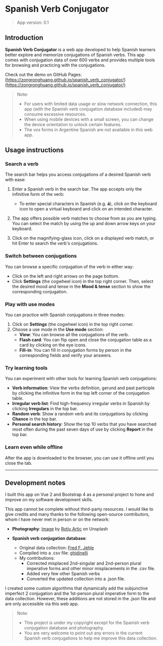 # Spanish Verb Conjugator

> App version: 0.1

## Introduction

**Spanish Verb Conjugator** is a web app developed to help Spanish learners better explore and memorize conjugations of Spanish verbs. This app comes with conjugation data of over 600 verbs and provides multiple tools for browsing and practicing with the conjugations.

Check out the demo on GitHub Pages: [https://zongronghuang.github.io/spanish_verb_conjugator/](https://zongronghuang.github.io/spanish_verb_conjugator/)

> Note: 
> * For users with limited data usage or slow network connection, this app (with the Spanish verb conjugation database included) may consume excessive resources.
> * When using mobile devices with a small screen, you can change the device orientation to unlock certain features.
> * The *vos* forms in Argentine Spanish are not available in this web app.


## Usage instructions
### Search a verb

The search bar helps you access conjugations of a desired Spanish verb with ease:

1. Enter a Spanish verb in the search bar. The app accepts only the infinitive form of the verb:

   - To enter special characters in Spanish (e.g. **á**), click on the keyboard icon to open a virtual keyboard and click on an intended character.

1. The app offers possible verb matches to choose from as you are typing. You can select the match by using the up and down arrow keys on your keyboard.

1. Click on the magnifying-glass icon, click on a displayed verb match, or hit Enter to search the verb's conjugations.

### Switch between conjugations

You can browse a specific conjugation of the verb in either way:

- Click on the left and right arrows on the page bottom.
- Click **Settings** (the cogwheel icon) in the top right corner. Then, select the desired mood and tense in the **Mood & tense** section to show the corresponding conjugation.

### Play with use modes

You can practice with Spanish conjugations in three modes:

1. Click on **Settings** (the cogwheel icon) in the top right corner.
1. Choose a use mode in the **Use mode** section:
   - **View**: You can browse all the conjugations of the verb.
   - **Flash card**: You can flip open and close the conjugation table as a card by clicking on the eye icons.
   - **Fill-in**: You can fill in conjugation forms by person in the corresponding fields and verify your answers.

### Try learning tools

You can experiment with other tools for learning Spanish verb conjugations:

- **Verb information**: View the verbs definition, gerund and past participle by clicking the infinitive form in the top left corner of the conjugation table.
- **Irregular verb list**: Find high-frequency irregular verbs in Spanish by clicking **Irregulars** in the top bar.
- **Random verb**: Show a random verb and its conjugations by clicking **Chance** in the top bar.
- **Personal search history**: Show the top 10 verbs that you have searched most often during the past seven days of use by clicking **Report** in the top bar.

### Learn even while offline

After the app is downloaded to the browser, you can use it offline until you close the tab.

---

## Development notes

I built this app on Vue 2 and Bootstrap 4 as a personal project to hone and improve on my software development skills.

This app cannot be complete without third-party resources. I would like to give credits and many thanks to the following open-source contributors, whom I have never met in person or on the network:

- **Photography**: [Image](https://unsplash.com/photos/g_wXjMR2n8M) by [Rotiv Artic](https://unsplash.com/@rotivartic) on Unsplash

- **Spanish verb conjugation database**: 
  * Original data collection: [Fred F. Jehle](https://users.pfw.edu/jehle/VERBLIST.HTM)
  * Compiled into a .csv file: [ghidinelli](https://github.com/ghidinelli/fred-jehle-spanish-verbs)
  * My contributions:
    * Corrected misplaced 2nd-singular and 2nd-person plural imperative forms and other minor misplacements in the .csv file.
    * Added very few other Spanish verbs
    * Converted the updated collection into a .json file.
 
I created some custom algorithms that dynamically add the subjunctive imperfect 2 conjugation and the 1st-person plural imperative form to the data collection. However, these additions are not stored in the .json file and are only accessible via this web app. 

> Note: 
> * This project is under my copyright except for the Spanish verb conjugation database and photography.
> * You are very welcome to point out any errors in the current Spanish verb conjugations to help me improve this data collection.
